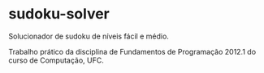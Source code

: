 # sudoku-solver
Solucionador de sudoku de níveis fácil e médio.

Trabalho prático da disciplina de Fundamentos de Programação 2012.1 do curso de Computação, UFC.
